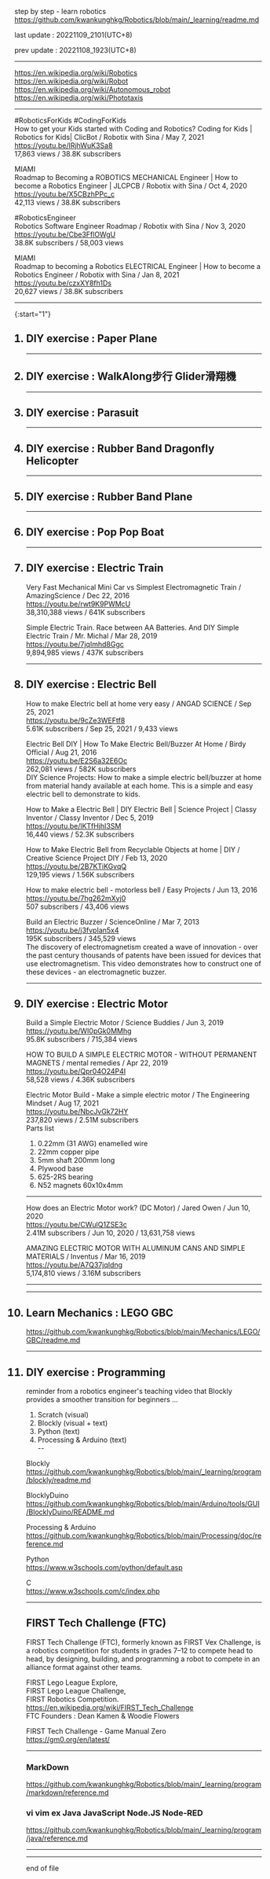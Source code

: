 step by step - learn robotics  
  https://github.com/kwankunghkg/Robotics/blob/main/_learning/readme.md  
  
last update : 20221109_2101(UTC+8)   
  
prev update : 20221108_1923(UTC+8)  
  
---------------------------------------------  
    
  https://en.wikipedia.org/wiki/Robotics  
  https://en.wikipedia.org/wiki/Robot  
  https://en.wikipedia.org/wiki/Autonomous_robot  
  https://en.wikipedia.org/wiki/Phototaxis  
    
---------------------------------------------  
    
#RoboticsForKids #CodingForKids  
How to get your Kids started with Coding and Robotics? Coding for Kids | Robotics for Kids| ClicBot / Robotix with Sina / May 7, 2021   
  https://youtu.be/IRjhWuK3Sa8  
17,863 views  / 38.8K subscribers  
    
MIAMI  
Roadmap to Becoming a ROBOTICS MECHANICAL Engineer | How to become a Robotics Engineer | JLCPCB / Robotix with Sina /  Oct 4, 2020   
  https://youtu.be/X5CBzhPPc_c  
42,113 views  / 38.8K subscribers  
  
#RoboticsEngineer  
Robotics Software Engineer Roadmap / Robotix with Sina /  Nov 3, 2020   
  https://youtu.be/Cbe3FflOWgU  
38.8K subscribers / 58,003 views   
  
MIAMI  
Roadmap to becoming a Robotics ELECTRICAL Engineer | How to become a Robotics Engineer / Robotix with Sina /  Jan 8, 2021   
  https://youtu.be/czxXY8fh1Ds  
20,627 views  / 38.8K subscribers  
  
  
---------------------------------------------  
[diy_count]: 1
{:start="1"}
<ol start="1">
  
## <li> DIY exercise : Paper Plane </li>
  
---------------------------------------------  
  
## <li> DIY exercise : WalkAlong步行 Glider滑翔機 </li>
  
---------------------------------------------  
  
## <li> DIY exercise : Parasuit  </li>
  
---------------------------------------------  
  
## <li> DIY exercise : Rubber Band Dragonfly Helicopter </li>
  
---------------------------------------------  
  
## <li> DIY exercise : Rubber Band Plane </li>
  
---------------------------------------------  
  
## <li> DIY exercise : Pop Pop Boat </li>
  
---------------------------------------------  
  
## <li> DIY exercise : Electric Train </li>
   
Very Fast Mechanical Mini Car vs Simplest Electromagnetic Train / AmazingScience /  Dec 22, 2016   
  https://youtu.be/rwt9K9PWMcU  
38,310,388 views  / 641K subscribers  
  
  
Simple Electric Train. Race between AA Batteries. And DIY Simple Electric Train / Mr. Michal /  Mar 28, 2019   
  https://youtu.be/7jqImhd8Ggc  
9,894,985 views  / 437K subscribers  
  
  
---------------------------------------------  
  
## <li> DIY exercise : Electric Bell </li>
  
How to make Electric bell at home very easy / ANGAD SCIENCE /  Sep 25, 2021   
  https://youtu.be/9cZe3WEFtf8  
5.61K subscribers / Sep 25, 2021  / 9,433 views   
  
Electric Bell DIY | How To Make Electric Bell/Buzzer At Home / Birdy Official /  Aug 21, 2016  
  https://youtu.be/E2S6a32E6Oc  
262,081 views  / 582K subscribers  
DIY Science Projects: How to make a simple electric bell/buzzer at home from material handy available at each home.  This is a simple and easy electric bell to demonstrate to kids.  
  
How to Make a Electric Bell | DIY Electric Bell | Science Project | Classy Inventor / Classy Inventor /  Dec 5, 2019   
  https://youtu.be/lKTfHjhI3SM  
16,440 views  / 52.3K subscribers  
  
How to Make Electric Bell from Recyclable Objects at home | DIY / Creative Science Project DIY /  Feb 13, 2020   
  https://youtu.be/2B7KTiKGvqQ  
129,195 views  / 1.56K subscribers  
  
How to make electric bell - motorless bell / Easy Projects /  Jun 13, 2016   
  https://youtu.be/7hg262mXyj0  
507 subscribers / 43,406 views   
  
Build an Electric Buzzer / ScienceOnline /  Mar 7, 2013  
  https://youtu.be/j3fvpIan5x4  
195K subscribers / 345,529 views   
The discovery of electromagnetism created a wave of innovation - over the past century thousands of patents have been issued for devices that use electromagnetism. This video demonstrates how to construct one of these devices - an electromagnetic buzzer.  
    
---------------------------------------------  
  
## <li> DIY exercise : Electric Motor </li>
  
Build a Simple Electric Motor / Science Buddies /  Jun 3, 2019   
  https://youtu.be/WI0pGk0MMhg  
95.8K subscribers / 715,384 views   
  
HOW TO BUILD A SIMPLE ELECTRIC MOTOR - WITHOUT PERMANENT MAGNETS / mental remedies /  Apr 22, 2019   
  https://youtu.be/Qpr04O24P4I  
58,528 views  / 4.36K subscribers  
  
Electric Motor Build - Make a simple electric motor / The Engineering Mindset / Aug 17, 2021   
  https://youtu.be/NbcJvGk72HY  
237,820 views  / 2.51M subscribers  
Parts list  
1. 0.22mm (31 AWG) enamelled wire  
1. 22mm copper pipe  
1. 5mm shaft 200mm long  
1. Plywood base  
1. 625-2RS bearing  
1. N52 magnets 60x10x4mm  
    
---------------------------------------------  
    
How does an Electric Motor work? (DC Motor) / Jared Owen /  Jun 10, 2020   
https://youtu.be/CWulQ1ZSE3c  
2.41M subscribers / Jun 10, 2020  / 13,631,758 views   
    
AMAZING ELECTRIC MOTOR WITH ALUMINUM CANS AND SIMPLE MATERIALS / Inventus / Mar 16, 2019   
https://youtu.be/A7Q37jqIdng  
5,174,810 views  / 3.16M subscribers  
    
---------------------------------------------  
  
  
  
---------------------------------------------  
  
## <li> Learn Mechanics : LEGO GBC </li>
  https://github.com/kwankunghkg/Robotics/blob/main/Mechanics/LEGO/GBC/readme.md  
  
---------------------------------------------  
  
## <li> DIY exercise : Programming </li>
  
reminder from a robotics engineer's teaching video that Blockly provides a smoother transition for beginners ...  
  
1. Scratch (visual)  
1. Blockly (visual + text)  
1. Python (text)  
1. Processing & Arduino (text)  
--    
    
Blockly  
  https://github.com/kwankunghkg/Robotics/blob/main/_learning/program/blockly/readme.md  
  
BlocklyDuino  
  https://github.com/kwankunghkg/Robotics/blob/main/Arduino/tools/GUI/BlocklyDuino/README.md  
  
Processing & Arduino  
  https://github.com/kwankunghkg/Robotics/blob/main/Processing/doc/reference.md  
  
Python  
  https://www.w3schools.com/python/default.asp  
  
C  
  https://www.w3schools.com/c/index.php  
  
---------------------------------------------  
  
## FIRST Tech Challenge (FTC)

FIRST Tech Challenge (FTC), formerly known as FIRST Vex Challenge, is a robotics competition for students in grades 7–12 to compete head to head, by designing, building, and programming a robot to compete in an alliance format against other teams.  
  
FIRST Lego League Explore,   
FIRST Lego League Challenge,   
FIRST Robotics Competition.  
  https://en.wikipedia.org/wiki/FIRST_Tech_Challenge  
FTC Founders : Dean Kamen & Woodie Flowers  
  
FIRST Tech Challenge - Game Manual Zero  
  https://gm0.org/en/latest/  
  
  
---------------------------------------------  
  
### MarkDown  
  https://github.com/kwankunghkg/Robotics/blob/main/_learning/program/markdown/reference.md  
  
### vi vim ex  Java JavaScript  Node.JS Node-RED  
  https://github.com/kwankunghkg/Robotics/blob/main/_learning/program/java/reference.md  

---------------------------------------------  
  
---------------------------------------------  
end of file
</ol>
